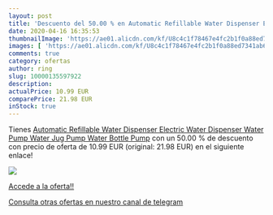 ```yaml
---
layout: post
title: 'Descuento del 50.00 % en Automatic Refillable Water Dispenser Ele'
date: 2020-04-16 16:35:53
thumbnailImage: 'https://ae01.alicdn.com/kf/U8c4c1f78467e4fc2b1f0a88ed7341ab6I/Automatic-Refillable-Water-Dispenser-Electric-Water-Dispenser-Water-Pump-Water-Jug-Pump-Water-Bottle-Pump.jpg_350x350._SL200_.jpg'
images: [ 'https://ae01.alicdn.com/kf/U8c4c1f78467e4fc2b1f0a88ed7341ab6I/Automatic-Refillable-Water-Dispenser-Electric-Water-Dispenser-Water-Pump-Water-Jug-Pump-Water-Bottle-Pump.jpg_350x350._SL200_.jpg' ]
comments: true
category: ofertas
author: ring
slug: 10000135597922
description:
actualPrice: 10.99 EUR
comparePrice: 21.98 EUR
inStock: true
---
```


Tienes [Automatic Refillable Water Dispenser Electric Water Dispenser Water Pump Water Jug Pump Water Bottle Pump](https://www.amazon.com/dp/10000135597922/?tag=redken08-20) con un 50.00 % de descuento con precio de oferta de 10.99 EUR (original: 21.98 EUR) en el siguiente enlace!

[![](https://ae01.alicdn.com/kf/U8c4c1f78467e4fc2b1f0a88ed7341ab6I/Automatic-Refillable-Water-Dispenser-Electric-Water-Dispenser-Water-Pump-Water-Jug-Pump-Water-Bottle-Pump.jpg_350x350._SL200_.jpg)](https://www.amazon.com/dp/10000135597922/?tag=redken08-20)

[Accede a la oferta!!](https://www.amazon.com/dp/10000135597922/?tag=redken08-20)

[Consulta otras ofertas en nuestro canal de telegram](https://t.me/s/ofertas25)
